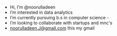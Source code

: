 -  Hi, I’m @noorulladeen
-  I’m interested in data analytics  
-  I’m currently pursuing b.s in computer science -
-  I’m looking to collaborate with startups and mnc's 
-  noorulladeen.J@gmail.com this my gmail

<!---
noorulladeen/noorulladeen is a ✨ special ✨ repository because its `README.md` (this file) appears on your GitHub profile.
You can click the Preview link to take a look at your changes.
--->
